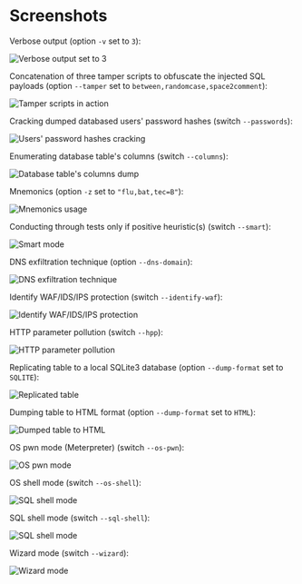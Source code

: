 # Screenshots

Verbose output (option `-v` set to `3`):

![Verbose output set to 3](images/sqlmap_verbose_3.png)

Concatenation of three tamper scripts to obfuscate the injected SQL payloads (option `--tamper` set to `between,randomcase,space2comment`):

![Tamper scripts in action](images/sqlmap_tamper_in_action.png)

Cracking dumped databased users' password hashes (switch `--passwords`):

![Users' password hashes cracking](images/sqlmap_cracking_password_hashes.png)

Enumerating database table's columns (switch `--columns`):

![Database table's columns dump](images/sqlmap_enumerating_columns.png)

Mnemonics (option `-z` set to `"flu,bat,tec=B"`):

![Mnemonics usage](images/sqlmap_mnemonics.png)

Conducting through tests only if positive heuristic(s) (switch `--smart`):

![Smart mode](images/sqlmap_smart.png)

DNS exfiltration technique (option `--dns-domain`):

![DNS exfiltration technique](images/sqlmap_dns_exfiltration.png)

Identify WAF/IDS/IPS protection (switch `--identify-waf`):

![Identify WAF/IDS/IPS protection](images/sqlmap_identify_waf.png)

HTTP parameter pollution (switch `--hpp`):

![HTTP parameter pollution](images/sqlmap_hpp.png)

Replicating table to a local SQLite3 database (option `--dump-format` set to `SQLITE`):

![Replicated table](images/sqlmap_replicate_result.png)

Dumping table to HTML format (option `--dump-format` set to `HTML`):

![Dumped table to HTML](images/sqlmap_dump_html.png)

OS pwn mode (Meterpreter) (switch `--os-pwn`):

![OS pwn mode](images/sqlmap_os_pwn.png)

OS shell mode (switch `--os-shell`):

![SQL shell mode](images/sqlmap_os_shell.png)

SQL shell mode (switch `--sql-shell`):

![SQL shell mode](images/sqlmap_sql_shell.png)

Wizard mode (switch `--wizard`):

![Wizard mode](images/sqlmap_wizard.png)